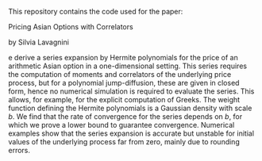 This repository contains the code used for the paper:

Pricing Asian Options with Correlators

by Silvia Lavagnini

e derive a series expansion by Hermite polynomials for the price of an 
arithmetic Asian option in a one-dimensional setting. This series requires 
the computation of moments and correlators of the underlying price process, but 
for a polynomial jump-diffusion, these are given in closed form, hence no numerical 
simulation is required to evaluate the series. This allows, for example, for the 
explicit computation of Greeks. The weight function defining the Hermite polynomials 
is a Gaussian density with scale $b$. 
We find that the rate of convergence for the series depends on $b$, for which we 
prove a lower bound to guarantee convergence. Numerical examples show that the 
series expansion is accurate but unstable for initial values of the underlying process 
far from zero, mainly due to rounding errors. 
